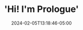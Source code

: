 ---
title: "'Hi! I'm Prologue'"
date: "2024-02-05T13:18:46-05:00"
weight: 1
id: "top"
section_type: "home"
class: "one dark cover"
---